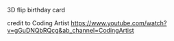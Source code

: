 3D flip birthday card


credit to Coding Artist https://www.youtube.com/watch?v=gGuDNQbRQcg&ab_channel=CodingArtist
